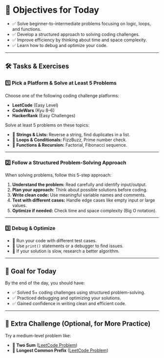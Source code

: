 # 📌 Objectives for Today

- ✅ Solve beginner-to-intermediate problems focusing on logic, loops, and functions.
- ✅ Develop a structured approach to solving coding challenges.
- ✅ Improve efficiency by thinking about time and space complexity.
- ✅ Learn how to debug and optimize your code.

---

## 🛠 Tasks & Exercises

### 1️⃣ Pick a Platform & Solve at Least 5 Problems
Choose one of the following coding challenge platforms:

- **LeetCode** (Easy Level)
- **CodeWars** (Kyu 8–6)
- **HackerRank** (Easy Challenges)

Solve at least 5 problems on these topics:
- 🔹 **Strings & Lists:** Reverse a string, find duplicates in a list.
- 🔹 **Loops & Conditionals:** FizzBuzz, Prime number check.
- 🔹 **Functions & Recursion:** Factorial, Fibonacci sequence.

---

### 2️⃣ Follow a Structured Problem-Solving Approach
When solving problems, follow this 5-step approach:

1. **Understand the problem:** Read carefully and identify input/output.
2. **Plan your approach:** Think about possible solutions before coding.
3. **Write clean code:** Use meaningful variable names and comments.
4. **Test with different cases:** Handle edge cases like empty input or large values.
5. **Optimize if needed:** Check time and space complexity (Big O notation).

---

### 3️⃣ Debug & Optimize
- 🔹 Run your code with different test cases.
- 🔹 Use `print()` statements or a debugger to find issues.
- 🔹 If your solution is slow, research a better algorithm.

---

## 🎯 Goal for Today
By the end of the day, you should have:
- ✅ Solved 5+ coding challenges using structured problem-solving.
- ✅ Practiced debugging and optimizing your solutions.
- ✅ Gained confidence in writing clean and efficient code.

---

## 📌 Extra Challenge (Optional, for More Practice)
Try a medium-level problem like:
- 🔹 **Two Sum** ([LeetCode Problem](https://leetcode.com/problems/two-sum/))
- 🔹 **Longest Common Prefix** ([LeetCode Problem](https://leetcode.com/problems/longest-common-prefix/))
